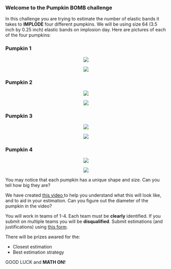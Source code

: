 ### Welcome to the Pumpkin BOMB challenge

In this challenge you are trying to estimate the number of elastic bands it takes to **IMPLODE** four different pumpkins. We will be using size 64 (3.5 inch by 0.25 inch) elastic bands on implosion day. Here are pictures of each of the four pumpkins:

### Pumpkin 1
<p align="center"> <img class="prof" src="https://merrickmath.github.io/MerrickMath.github.io-PumpkinBomb/PumpkinA_top.jpg"> </p>
<p align="center"> <img class="prof" src="https://merrickmath.github.io/MerrickMath.github.io-PumpkinBomb/PumpkinA_front.jpg"> </p>

### Pumpkin 2
<p align="center"> <img class="prof" src="https://merrickmath.github.io/MerrickMath.github.io-PumpkinBomb/PumpkinA_top.jpg"> </p>
<p align="center"> <img class="prof" src="https://merrickmath.github.io/MerrickMath.github.io-PumpkinBomb/PumpkinA_front.jpg"> </p>

### Pumpkin 3
<p align="center"> <img class="prof" src="https://merrickmath.github.io/MerrickMath.github.io-PumpkinBomb/PumpkinA_top.jpg"> </p>
<p align="center"> <img class="prof" src="https://merrickmath.github.io/MerrickMath.github.io-PumpkinBomb/PumpkinA_front.jpg"> </p>

### Pumpkin 4
<p align="center"> <img class="prof" src="https://merrickmath.github.io/MerrickMath.github.io-PumpkinBomb/PumpkinA_top.jpg"> </p>
<p align="center"> <img class="prof" src="https://merrickmath.github.io/MerrickMath.github.io-PumpkinBomb/PumpkinA_front.jpg"> </p>

You may notice that each pumpkin has a unique shape and size. Can you tell how big they are? 

We have created <a href="https://drive.google.com/file/d/1YJOabLfp-1xUdJ0rJRpUtZUwLfkyxJCw/view?usp=sharing"> this video </a> to help you understand what this will look like, and to aid in your estimation. Can you figure out the diameter of the pumpkin in the video? 

You will work in teams of 1-4. Each team must be **clearly** identified. If you submit on multiple teams you will be **disqualified**. Submit estimations (and justifications) using <a href="https://docs.google.com/forms/d/e/1FAIpQLScp9PwjoaDKis6h3mWmtivsLXILTB8MPAtObO6yPT4k4yZC4g/viewform?usp=sf_link"> this form</a>.  

There will be prizes awared for the: 
* Closest estimation 
* Best estimation strategy 

GOOD LUCK and **MATH ON!** 
